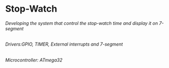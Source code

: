 # Stop-Watch
###### Developing the system that control the stop-watch time and display it on 7-segment
###### Drivers:GPIO, TIMER, External interrupts and 7-segment
###### Microcontroller: ATmega32
